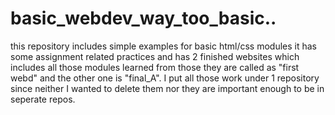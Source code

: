 # basic_webdev_way_too_basic..
this repository includes simple examples for basic html/css modules
it has some assignment related practices
and has 2 finished websites which includes all those modules learned from those they are called as "first webd" and the other one is "final_A".
I put all those work under 1 repository since neither I wanted to delete them nor they are important enough to be in seperate repos.
